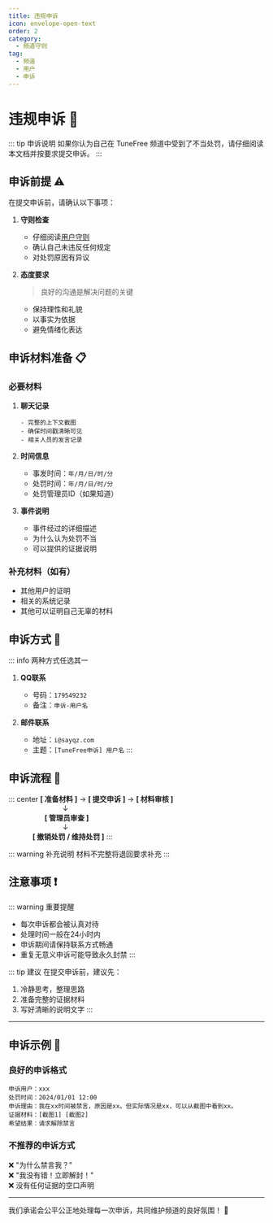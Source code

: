 ```yaml
---
title: 违规申诉
icon: envelope-open-text
order: 2
category:
  - 频道守则
tag:
  - 频道
  - 用户
  - 申诉
---
```


# 违规申诉 📑

::: tip 申诉说明
如果你认为自己在 TuneFree 频道中受到了不当处罚，请仔细阅读本文档并按要求提交申诉。
:::

## 申诉前提 ⚠️

在提交申诉前，请确认以下事项：

1. **守则检查** 
   - 仔细阅读[用户守则](./user.md)
   - 确认自己未违反任何规定
   - 对处罚原因有异议

2. **态度要求**
   > 良好的沟通是解决问题的关键
   - 保持理性和礼貌
   - 以事实为依据
   - 避免情绪化表达

## 申诉材料准备 📋

### 必要材料
1. **聊天记录**
   ```
   - 完整的上下文截图
   - 确保时间戳清晰可见
   - 相关人员的发言记录
   ```

2. **时间信息**
   - 事发时间：`年/月/日/时/分`
   - 处罚时间：`年/月/日/时/分`
   - 处罚管理员ID（如果知道）

3. **事件说明**
   - 事件经过的详细描述
   - 为什么认为处罚不当
   - 可以提供的证据说明

### 补充材料（如有）
- 其他用户的证明
- 相关的系统记录
- 其他可以证明自己无辜的材料

## 申诉方式 📮

::: info 两种方式任选其一
1. **QQ联系**
   - 号码：`179549232`
   - 备注：`申诉-用户名`
   
2. **邮件联系**
   - 地址：`i@sayqz.com`
   - 主题：`[TuneFree申诉] 用户名`
:::

## 申诉流程 🔄

::: center
**[ 准备材料 ]** → **[ 提交申诉 ]** → **[ 材料审核 ]**  
&nbsp;&nbsp;&nbsp;&nbsp;&nbsp;&nbsp;&nbsp;&nbsp;&nbsp;&nbsp;&nbsp;&nbsp;&nbsp;&nbsp;&nbsp;&nbsp;&nbsp;&nbsp;&nbsp;&nbsp;&nbsp;&nbsp;&nbsp;&nbsp;&nbsp;&nbsp;&nbsp;↓  
&nbsp;&nbsp;&nbsp;&nbsp;&nbsp;&nbsp;&nbsp;&nbsp;&nbsp;&nbsp;&nbsp;&nbsp;&nbsp;&nbsp;&nbsp;&nbsp;&nbsp;&nbsp;**[ 管理员审查 ]**  
&nbsp;&nbsp;&nbsp;&nbsp;&nbsp;&nbsp;&nbsp;&nbsp;&nbsp;&nbsp;&nbsp;&nbsp;&nbsp;&nbsp;&nbsp;&nbsp;&nbsp;&nbsp;&nbsp;&nbsp;&nbsp;&nbsp;&nbsp;&nbsp;&nbsp;&nbsp;&nbsp;↓  
&nbsp;&nbsp;&nbsp;&nbsp;&nbsp;&nbsp;&nbsp;&nbsp;&nbsp;&nbsp;&nbsp;&nbsp;**[ 撤销处罚 / 维持处罚 ]**
:::

::: warning 补充说明
材料不完整将退回要求补充
:::

## 注意事项 ❗

::: warning 重要提醒
- 每次申诉都会被认真对待
- 处理时间一般在24小时内
- 申诉期间请保持联系方式畅通
- 重复无意义申诉可能导致永久封禁
:::

::: tip 建议
在提交申诉前，建议先：
1. 冷静思考，整理思路
2. 准备完整的证据材料
3. 写好清晰的说明文字
:::

---

## 申诉示例 📝

### 良好的申诉格式
```
申诉用户：xxx
处罚时间：2024/01/01 12:00
申诉理由：我在xx时间被禁言，原因是xx。但实际情况是xx，可以从截图中看到xx。
证据材料：[截图1] [截图2]
希望结果：请求解除禁言
```

### 不推荐的申诉方式
❌ "为什么禁言我？"  
❌ "我没有错！立即解封！"  
❌ 没有任何证据的空口声明

---

我们承诺会公平公正地处理每一次申诉，共同维护频道的良好氛围！ 🤝